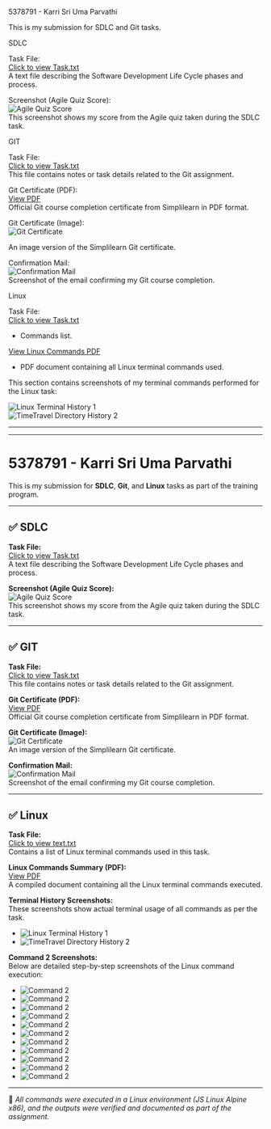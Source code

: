 5378791 - Karri Sri Uma Parvathi

This is my submission for SDLC and Git tasks.

SDLC

Task File:  
[Click to view Task.txt](./SDLC/Task.txt)  
A text file describing the Software Development Life Cycle phases and process.

Screenshot (Agile Quiz Score):  
![Agile Quiz Score](./SDLC/Agile%20Quiz%20Score%20.png)  
This screenshot shows my score from the Agile quiz taken during the SDLC task.

GIT

Task File:  
[Click to view Task.txt](./GIT/Task.txt)  
This file contains notes or task details related to the Git assignment.

Git Certificate (PDF):  
[View PDF](./GIT/Simpllearn%20Git%20Certificate.pdf)  
Official Git course completion certificate from Simplilearn in PDF format.

Git Certificate (Image):  
![Git Certificate](./GIT/Simpllearn%20Git%20Certificate.png)  

An image version of the Simplilearn Git certificate.

Confirmation Mail:  
![Confirmation Mail](./GIT/conformation%20mail%20.png)  
Screenshot of the email confirming my Git course completion.


Linux

Task File:  
[Click to view Task.txt](./Linux/text.txt)  
- Commands list.

[View Linux Commands PDF](./Linux/Linux_Commands.pdf)  
- PDF document containing all Linux terminal commands used.

This section contains screenshots of my terminal commands performed for the Linux task:

![Linux Terminal History 1](./Linux/linux%20terminal%20history%201.png)  
![TimeTravel Directory History 2](./Linux/Timetravel%20DATE%20history%202.png)

-------------------------------------------------------------------------------------------------------------------------
-------------------------------------------------------------------------------------------------------------------------
# 5378791 - Karri Sri Uma Parvathi

This is my submission for **SDLC**, **Git**, and **Linux** tasks as part of the training program.

---

## ✅ SDLC

**Task File:**  
[Click to view Task.txt](./SDLC/Task.txt)  
A text file describing the Software Development Life Cycle phases and process.

**Screenshot (Agile Quiz Score):**  
![Agile Quiz Score](./SDLC/Agile%20Quiz%20Score%20.png)  
This screenshot shows my score from the Agile quiz taken during the SDLC task.

---

## ✅ GIT

**Task File:**  
[Click to view Task.txt](./GIT/Task.txt)  
This file contains notes or task details related to the Git assignment.

**Git Certificate (PDF):**  
[View PDF](./GIT/Simpllearn%20Git%20Certificate.pdf)  
Official Git course completion certificate from Simplilearn in PDF format.

**Git Certificate (Image):**  
![Git Certificate](./GIT/Simpllearn%20Git%20Certificate.png)  
An image version of the Simplilearn Git certificate.

**Confirmation Mail:**  
![Confirmation Mail](./GIT/conformation%20mail%20.png)  
Screenshot of the email confirming my Git course completion.

---

## ✅ Linux

**Task File:**  
[Click to view text.txt](./Linux/text.txt)  
Contains a list of Linux terminal commands used in this task.

**Linux Commands Summary (PDF):**  
[View PDF](./Linux/Linux_Commands.pdf)  
A compiled document containing all the Linux terminal commands executed.

**Terminal History Screenshots:**  
These screenshots show actual terminal usage of all commands as per the task.

- ![Linux Terminal History 1](./Linux/linux%20terminal%20history%201.png)  
- ![TimeTravel Directory History 2](./Linux/Timetravel%20DATE%20history%202.png)

**Command 2 Screenshots:**  
Below are detailed step-by-step screenshots of the Linux command execution:

- ![Command 2](./Linux/Command%202%20screen%20short%201.png)
- ![Command 2](./Linux/Command%202%20screen%20short%202.png)
- ![Command 2](./Linux/Command%202%20screen%20short%203.png)
- ![Command 2](./Linux/Command%202%20screen%20short%204.png)
- ![Command 2](./Linux/Command%202%20screen%20short%205.png)
- ![Command 2](./Linux/Command%202%20screen%20short%206.png)
- ![Command 2](./Linux/Command%202%20screen%20short%207.png)
- ![Command 2](./Linux/Command%202%20screen%20short%208.png)
- ![Command 2](./Linux/Command%202%20screen%20short%209.png)
- ![Command 2](./Linux/Command%202%20screen%20short%2010.png)
- ![Command 2](./Linux/Command%202%20screen%20short%2011.png)

---

📝 *All commands were executed in a Linux environment (JS Linux Alpine x86), and the outputs were verified and documented as part of the assignment.*


